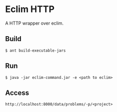 # Eclim HTTP

A HTTP wrapper over eclim.

## Build

    $ ant build-executable-jars

## Run

    $ java -jar eclim-command.jar -e <path to eclim>

## Access

    http://localhost:8000/data/problems/-p/<project>
